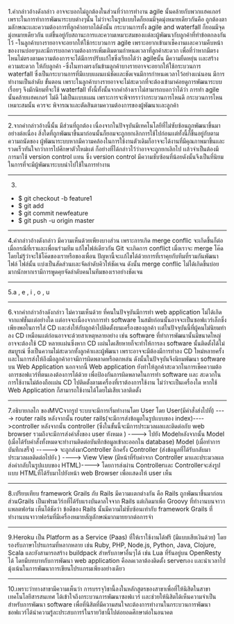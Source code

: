 1.คำกล่าวอ้างดังกล่าว อาจจะบอกไม่ถูกต้องในส่วนที่ว่าการทำงาน  agile นั้นคล้ายกับพวกเเฮคเกอร์ เพราะในการทำการพัฒนาระบบต่างๆนั้น ไม่ว่าจะในรูปเเบบใดก็ยอมมีจุดมุ่งหมายเดียวกันคือ ถูกต้องตามลักษณะเเละความต้องการที่ลูกค้าอยากได้ดังนั้น กระบวนการทั้ง agile and waterfall ก็ยอมมีจุดมุ่งหมายเดียวกัน เเต่ขึ้นอยู่กับสถานะการเเละความเหมาะสมของเเต่ละผู้พัฒนากับลูกค้าที่ทำข้อตกลงกันไว้
-ในลูกค้าบางรายอาจจะอยากให้ใช้กระบวนการ agile เพราะอยากเข้ามาเช็คงานเเละความคืบหน้าของงานบ่อยๆเเละมีการบอกความต้องการเพิ่มเติมตามกำหนดเวลาที่ลูกค้าสะดวก
เพื่อที่ว่าหากมีตรงไหนไม่ตรงตามความต้องการจะได้มีการปรับเเก้ไขซึ่งเรียกได้ว่า agileนั้น มีความยืดหยุ่น เเละสร้างความสะดวก ให้กับลูกค้า
-ซึ่งในทางตรงกันข้ามลูกค้าบางรายอาจจะอยากให้ใช้กระบวนการ waterfall ซึ่งเป็นกระบวนการที่มีเเบบเเผนเเน่ชัดเเละชัดเจนมีการกำหนดเวลาไว้อย่างเเน่นอน มีการทำงานเป็นลำดับ
ขั้นตอน เพราะในลูกค้าบางรายอาจจะไม่สะดวกที่จะต้องเข้ามาค่อยดูการพัฒนาระบบเรื่อยๆ จึงมักนิยมที่จะใช้ waterfall 
ทั้งนี้ทั้งนั้นจากคำอ้างเราไม่สามารถบอกว่าได้ว่า การทำ agile นั้นคล้ายเเฮคเกอร์ ไม่ดี ไม่เป็นเเบบเเผน เพราะการจะพิจารราว่ากระบวนการไหนดี กระบวนการไหนเหมาะสมนั้น ควรจะ
พิจารณาเเละตัดสินตามความต้องการของผู้พัฒนาเเละลูกค้า

--------------------------------------------------------------------------------------------------------------------------------
2.จากคำกล่าวอ้างนี้นั้น มีส่วนที่ถูกต้อง เนื่องจากในปัจจุบันมีเทคโนโลยีที่ไม่ซับซ้อนถูกพัฒนาขึ้นมาอย่างต่อเนื่อง สิ่งใดที่ถูกพัฒนาขึ้นมาก่อนนั้นก็ยอมจะถูกยกเลิกการใช้ไปก่อนเเต่ทั้งนี้ก็ขึ้นอยู่กับตามความถนัดของ ผู้พัฒนาระบบหากมีความคล้องในการใช้งานตัวเดิมก็อาจจะได้งานที่มีคุณภาพมาขึ้นเเละรวดเร็วทันใจกว่าการไปศึกษาตัวใหม่เเต่ ก็อย่างที่ได้กล่าวไว้ว่าอาจจะถูกยกเลิกไป เเล้วจำเป็นต้องมีการมาใช้ version control เเทน ซึ่ง version control มีความซับซ้อนที่น้อยดังนั้นจึงเป็นที่นิยมในการที่จะมีผู้พัฒนาระบบนำไปใช้ในการทำงาน

--------------------------------------------------------------------------------------------------------------------------------
3.
  - $ git checkout -b feature1
  - $ git add 
  - $ git commit newfeature
  - $ git push -u origin master
  
--------------------------------------------------------------------------------------------------------------------------------
4.คำกล่าวอ้างดังกล่าว มีความเห็นด้วยเพียงบางส่วน เพราะการเกิด merge conflic จะเกิดขึ้นก็ต่อเมื่อกรณีที่เราและเพื่อนร่วมทีม แก้ไขไฟล์เดียวกัน Git จะเกิดการ conflict เมื่อเราจะ merge โค๊ดโดยไม่รู้ว่าจะใช้โค๊ดของเราหรือของเพื่อน ปัญหานี้จะเเก้ไขได้ด้วยการที่เราคุยกับทีมที่รวมกันพัฒนาไฟล์ ไฟล์นั้น เเบ่งเป็นสัดส่วนเเละจัดลำดับคิวให้ชัดเจน ดังนั้น  merge conflic ไม่ได้เกิดขึ้นบ่อยมากนักหากเรามีการพูดคุยจัดลำดับคนในทีมของเราอย่างชัดเจน

--------------------------------------------------------------------------------------------------------------------------------
5.a , e , i , o , u

--------------------------------------------------------------------------------------------------------------------------------
6.จากคำกล่าวอ้างดังกล่าว ไม่ความเห็นด้วย ที่คนในปัจจุบันมีการทำ web application ไม่ได้เกิดจากเเฟชั่นเเต่อย่างใด เเต่อาจจะเนื่องจากการทำ software ในสมัยก่อนนั้นอาจจะเป็นซอฟเเวร์เล็กซึ่งเพียงพอในการใส่ CD เเละส่งให้กับลูกค้าไปติดตั้งบนเครื่องของลูกค้า เเต่ในปัจจุบันนี้ที่ผู้คนไม่นิยมทำลง CD เหมือนเเต่ก่อนอาจจะด้วยสาเหตุหลายอย่าง เช่น software ที่ทำการพัฒนานั้นมีขนาดใหญ่ อาจจะต้องใช้ CD หลายเเผ่นซึ่งหาก CD เเผ่นใดเสียหายก็จะทำให้การลง software นั้นติดตั้งได้ไม่สมบูรณ์ ซึ่งเป็นความไม่สะดวกทั้งลูกค้าเเละผู้พัฒนา เพราะอาจจะมีต้องมีการทำลง CD ใหม่หลายครั้ง เเละในการส่งให้ถึงมือลูกค้าอาจมีการผิดพลาดหรือตกหล่น ดังนั้นในปัจจุบันจึงนิยมพัฒนา software บน Web Application นอกจากนี้ Web application ยังทำให้ลูกค้าสะดวกในการเช็คความต้องการชอฟเเวร์ที่ตนเองต้องการได้ด้วย เพื่อป้องกันการผิดพลาดในการทำ software เเละ สะดวกในการใช้งานไม่ต้องถือเเผ่น CD ไปติดตั้งตามเครื่องที่เราต้องการใช้งาน ไม่ว่าจะเป็นเครื่องใด หากใช้ Web Application ก็สามารถใช้งานได้โดยไม่เสียเวลาติดตั้ง

--------------------------------------------------------------------------------------------------------------------------------
7.อธิบายกลไก ของMVCจากรูป ระบบจะมีการเริ่มทำงานโดย User โดย 
User(มีคำสั่งส่งไปที่) ----> router rails หลังจากนั้น 
router rails(จะมีการส่งข้อมูลในรูปเเบบของ index)---->controller หลังจากนั้น 
controller (ซึ่งในขั้นนี้จะมีการประมวลผลเเละติดต่อกับ web browser รวมถึงจะมีการส่งคำสั่งของ user ทังหมด ) ----> ไปยัง Modelหลังจากนั้น 
Model (เมื่อได้รับคำสั้งทั้งหมดจะทำงานติดต่อบันทึกข้อมูลเข้าละออกใน database)
Model (เมื่อทำการบันทึกเสร็จ) -----> จะถูกส่งมาController อีกครั้ง
Controller (ส่งข้อมูลที่ได้รับกลับมาประมวลผลติดต่อไปยัง ) ----> View
View (มีหน้าที่รับค่าจาก Controller มาเเละประมวลผลส่งค่ากลับในรูปเเบบของ HTML)---->
โดยการส่งผ่าน Controllerเเละ Controllerจะส่งรูปเเบบ HTMLที่ได้รับมาไปยังหน้า web Browser เพื่อเเสดงให้ user เห็น 

--------------------------------------------------------------------------------------------------------------------------------
8.เปรียบเทียบ framework Grails กับ Rails  มีความเเตกต่างกัน คือ Rails ถูกพัฒนาขึ้นมาก่อน ส่วนGrails เป็นเฟรมเวิร์กที่ได้รับแรงบันดาลใจจาก Rails แต่เกิดมาเพื่อ Groovy ที่ทำงานบนจาวาแพลตฟอร์ม เห็นได้ชัดว่า ข้อดีของ Rails นั้นมีความไม่ซับซ้อนเท่ากับ framework Grails ที่ทำงานบนจาวาฟอร์มที่มีเครื่องหมายสัญลักษณ์มากมายยากต่อการจำ

--------------------------------------------------------------------------------------------------------------------------------
9.Heroku เป็น Platform as a Service (Paas) ที่ให้เราใช้งานได้ฟรี (มีแบบเสียเงินด้วย) โดยรองรับภาษาโปรแกรมที่หลากหลาย 
เช่น Ruby, PHP, Node.js, Python, Java, Clojure, Scala และยังสามารถสร้าง buildpack 
สำหรับภาษาอื่นๆได้ เช่น Lua ที่รันอยู่บน OpenResty ได้  โดยมีบทบาทกับการพัฒนา web application คือลดเวลาต้องติดตั้ง 
serverเอง เเละนำเวลาไปมุ้งเน้นในการพัฒนาการเขียนโปรเเกรมเพียงอย่างเดียว

--------------------------------------------------------------------------------------------------------------------------------
10.เพราะว่าทางสาขามีความเห็นว่า การบรรจุวิชานี้ลงในหลักสูตรของสาขาเพื่อที่ให้นิสิตในสาขา เทคโนโลยีสารสนเทศ ได้เข้าใจถึงกระบวนการพัฒนาซอฟเเวร์ เเละช่วยให้นิสิตได้เห็นความจำเป็นสำหรับการพัฒนา software เพื่อที่นิสิตที่มีความสนใจละต้องการทำงานในกระบวนการพัฒนาชอฟเเวร์ได้นำความรู้ละประสบการร์ในรายวิชานี้ไปต่อยอดศึกษาต่อในอนาคต
